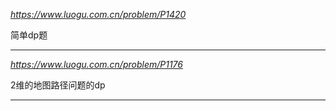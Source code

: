 *https://www.luogu.com.cn/problem/P1420*

简单dp题

---

*https://www.luogu.com.cn/problem/P1176*

2维的地图路径问题的dp

---
